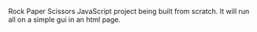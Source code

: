 Rock Paper Scissors JavaScript project being built from scratch.
It will run all on a simple gui in an html page.

